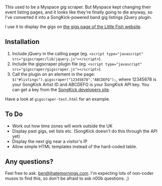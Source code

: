 This used to be a Myspace gig scraper. But Myspace kept changing their event listing pages, and it looks like they're finally going to die anyway, so I've converted it into a SongKick-powered band gig listings jQuery plugin.

I use it to display the gigs on [the gigs page of the Little Fish website](http://littlefishmusic.com/gigs).

## Installation ##

1. Include jQuery in the calling page (eg. `<script type="javascript" src="gigscraper/lib/jquery.js"></script>`).
2. Include the gigscraper plugin file (eg. `<script type="javascript" src="gigscraper/gigscraper.js"></script>`).
5. Call the plugin on an element in the page: `$("#listings").gigscraper("12345678","ABCDEFG");`, where 12345678 is your SongKick Artist ID and ABCDEFG is your SongKick API key. You can get a key from the [SongKick developers site](http://www.songkick.com/developer).

Have a look at `gigscraper-test.html` for an example.

## To Do ##

* Work out how time zones will work outside the UK
* Display past gigs, set lists etc. (SongKick doesn't do this through the API yet)
* Display the next gig near a visitor's IP
* Allow simple HTML templates instead of the hard-coded table.

## Any questions? ##

Feel free to ask. <ben@ihatemornings.com>. I'm expecting lots of non-coder musos to find this, so don't be afraid to ask n00b questions. ;)
